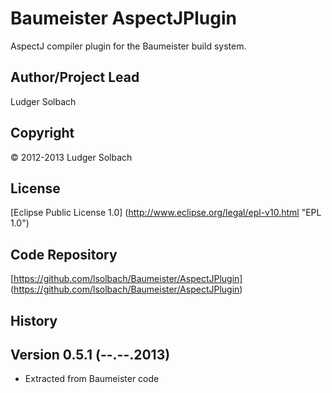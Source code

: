 Baumeister AspectJPlugin
========================

AspectJ compiler plugin for the Baumeister build system.

Author/Project Lead
-------------------
Ludger Solbach

Copyright
---------
© 2012-2013 Ludger Solbach

License
-------
[Eclipse Public License 1.0] (http://www.eclipse.org/legal/epl-v10.html "EPL 1.0")

Code Repository
---------------
[https://github.com/lsolbach/Baumeister/AspectJPlugin] (https://github.com/lsolbach/Baumeister/AspectJPlugin)

History
-------

Version 0.5.1 (--.--.2013)
--------------------------
* Extracted from Baumeister code

